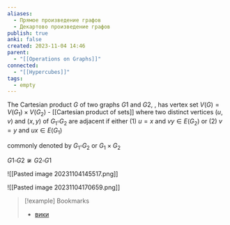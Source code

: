 ```yaml
---
aliases:
  - Прямое произведение графов
  - Декартово произведение графов
publish: true
anki: false
created: 2023-11-04 14:46
parent:
  - "[[Operations on Graphs]]"
connected:
  - "[[Hypercubes]]"
tags:
  - empty
---
```

The Cartesian product $G$ of two graphs $G1$ and $G2 {}$, , has vertex set
${} V(G) = V(G_1) × V(G_2) {}$ - [[Cartesian product of sets]]
where two distinct vertices ${} (u, v) {}$ and $(x, y) {}$ of ${} G_1 \square G_2 {}$ are adjacent if either
(1) $u = x {}$ and $vy ∈ E(G_2) {}$ or (2) $v = y {}$ and ${} ux ∈ E(G_1) {}$

commonly denoted by ${} G_1 \square G_2 {}$ or ${} G_1×G_2$

${} G1 \square G2 \not \cong G2 \square G1 {}$

![[Pasted image 20231104145517.png]]

![[Pasted image 20231104170659.png]]



> [!example] Bookmarks
> - [вики](https://ru.wikipedia.org/wiki/%D0%9F%D1%80%D1%8F%D0%BC%D0%BE%D0%B5_%D0%BF%D1%80%D0%BE%D0%B8%D0%B7%D0%B2%D0%B5%D0%B4%D0%B5%D0%BD%D0%B8%D0%B5_%D0%B3%D1%80%D0%B0%D1%84%D0%BE%D0%B2)


